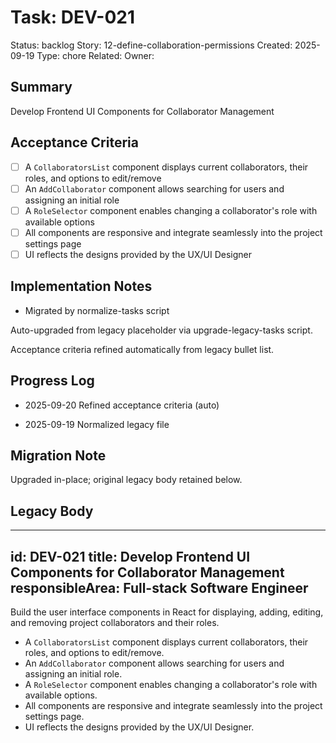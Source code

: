 # Task: DEV-021
Status: backlog
Story: 12-define-collaboration-permissions
Created: 2025-09-19
Type: chore
Related:
Owner:

## Summary
Develop Frontend UI Components for Collaborator Management

## Acceptance Criteria

- [ ] A `CollaboratorsList` component displays current collaborators, their roles, and options to edit/remove
- [ ] An `AddCollaborator` component allows searching for users and assigning an initial role
- [ ] A `RoleSelector` component enables changing a collaborator's role with available options
- [ ] All components are responsive and integrate seamlessly into the project settings page
- [ ] UI reflects the designs provided by the UX/UI Designer

## Implementation Notes
- Migrated by normalize-tasks script

Auto-upgraded from legacy placeholder via upgrade-legacy-tasks script.


Acceptance criteria refined automatically from legacy bullet list.
## Progress Log
- 2025-09-20 Refined acceptance criteria (auto)

- 2025-09-19 Normalized legacy file
## Migration Note
Upgraded in-place; original legacy body retained below.

## Legacy Body
---
id: DEV-021
title: Develop Frontend UI Components for Collaborator Management
responsibleArea: Full-stack Software Engineer
---
Build the user interface components in React for displaying, adding, editing, and removing project collaborators and their roles.
- A `CollaboratorsList` component displays current collaborators, their roles, and options to edit/remove.
- An `AddCollaborator` component allows searching for users and assigning an initial role.
- A `RoleSelector` component enables changing a collaborator's role with available options.
- All components are responsive and integrate seamlessly into the project settings page.
- UI reflects the designs provided by the UX/UI Designer.